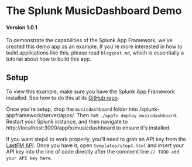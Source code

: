 # The Splunk MusicDashboard Demo 

#### Version 1.0.1

To demonstrate the capabilities of the Splunk App Framework, we've created this 
demo app as an example. If you're more interested in how to build applications 
like this, please read `blogpost.md`, which is essentially a tutorial about 
how to build this app.

## Setup

To view this example, make sure you have the Splunk App Framework installed. 
See how to do this at its [GitHub repo](https://github.com/splunk/splunk-appframework).

Once you're setup, drop the `musicdashboard` folder into 
/splunk-appframework/server/apps/. Then run `./appfx deploy musicdashboard`. 
Restart your Splunk instance, and then navigate to 
http://localhost:3000/appfx/musicdashboard to ensure it's installed. 

If you want step4 to work properly, you'll need to grab an API key from the 
[LastFM API](http://www.last.fm/api/intro). Once you have it, open 
`templates/step4.html` and insert your API key into the line of code directly 
after the comment line `// TODO add your API key here`.
